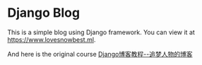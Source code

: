 # Django Blog

This is a simple blog using Django framework. You can view it at <a href="https://www.lovesnowbest.ml">https://www.lovesnowbest.ml</a>.  

And here is the original course <a href="https://www.zmrenwu.com/post/4/">Django博客教程--追梦人物的博客</a>